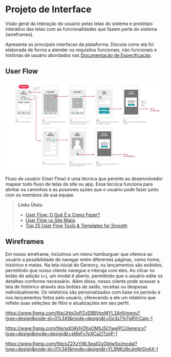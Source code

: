 
# Projeto de Interface

Visão geral da interação do usuário pelas telas do sistema e protótipo interativo das telas com as funcionalidades que fazem parte do sistema (wireframes).

 Apresente as principais interfaces da plataforma. Discuta como ela foi elaborada de forma a atender os requisitos funcionais, não funcionais e histórias de usuário abordados nas <a href="2-Especificação do Projeto.md"> Documentação de Especificação</a>.

## User Flow

![Exemplo de UserFlow](img/userflow.jpg)

Fluxo de usuário (User Flow) é uma técnica que permite ao desenvolvedor mapear todo fluxo de telas do site ou app. Essa técnica funciona para alinhar os caminhos e as possíveis ações que o usuário pode fazer junto com os membros de sua equipe.

> **Links Úteis**:
> - [User Flow: O Quê É e Como Fazer?](https://medium.com/7bits/fluxo-de-usu%C3%A1rio-user-flow-o-que-%C3%A9-como-fazer-79d965872534)
> - [User Flow vs Site Maps](http://designr.com.br/sitemap-e-user-flow-quais-as-diferencas-e-quando-usar-cada-um/)
> - [Top 25 User Flow Tools & Templates for Smooth](https://www.mockplus.com/blog/post/user-flow-tools)


## Wireframes


Em nosso wireframe, incluímos um menu hamburguer que oferece ao usuário a possibilidade de navegar entre diferentes páginas, como home, histórico e metas.
Na tela inicial do Gerency, os lançamentos são exibidos, permitindo que nosso cliente navegue e interaja com eles. Ao clicar no botão de adição (+), um modal é aberto, permitindo que o usuário edite os detalhes conforme necessário.
Além disso, nosso cliente pode acessar a tela de histórico através dos botões de saldo, receitas ou despesas individualmente.
Os relatórios são personalizados com base no período e nos lançamentos feitos pelo usuário, oferecendo a ele um relatório que reflete suas seleções de filtro e atualizações em seu perfil.

https://www.figma.com/file/JHpi3xPZvEBBVgoMYL3Ar6/menu?type=design&node-id=0%3A1&mode=design&t=Do3s71nTgRVrCajn-1

https://www.figma.com/file/gdOAVHZKpOMIlJ5CfwelPC/Gerency?type=design&mode=design&t=sMeFy7pXCaZjTznP-1

https://www.figma.com/file/oZ2XzYj8LSeaIOizDblwSo/modal?type=design&node-id=0%3A1&mode=design&t=YL9NKz8nJmNrDnAX-1
